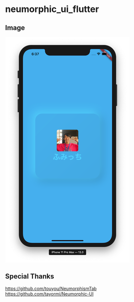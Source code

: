 # neumorphic_ui_flutter

## Image

![pic1](images/pic1.png)

## Special Thanks
https://github.com/touyou/NeumorphismTab
https://github.com/tayormi/Neumorphic-UI

